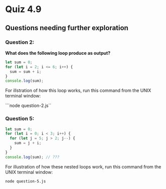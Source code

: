 # Quiz 4.9

## Questions needing further exploration

### Question 2:

**What does the following loop produce as output?**

```javascript
let sum = 0;
for (let i = 2; i <= 6; i++) {
  sum = sum + i;
}
console.log(sum);
```

For illstration of how this loop works, run this command from the UNIX
terminal window:

```node question-2.js``

### Question 5:

```javascript
let sum = 0;
for (let i = 0; i < 3; i++) {
  for (let j = 5; j > 2; j--) {
    sum = j + i;
  }
}
console.log(sum); // ???
```

For illustration of how these nested loops work, run this command from the
UNIX terminal window:

```node question-5.js```

